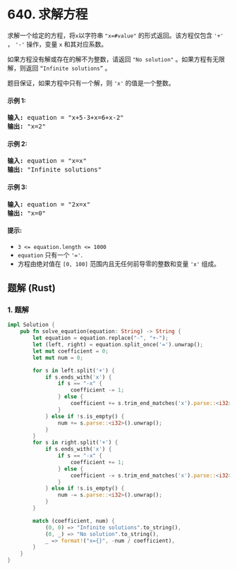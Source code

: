 # 640. 求解方程
求解一个给定的方程，将`x`以字符串 `"x=#value"` 的形式返回。该方程仅包含 `'+'` ， `'-'` 操作，变量 `x` 和其对应系数。

如果方程没有解或存在的解不为整数，请返回 `"No solution"` 。如果方程有无限解，则返回 `“Infinite solutions”` 。

题目保证，如果方程中只有一个解，则 `'x'` 的值是一个整数。

#### 示例 1:
<pre>
<strong>输入:</strong> equation = "x+5-3+x=6+x-2"
<strong>输出:</strong> "x=2"
</pre>

#### 示例 2:
<pre>
<strong>输入:</strong> equation = "x=x"
<strong>输出:</strong> "Infinite solutions"
</pre>

#### 示例 3:
<pre>
<strong>输入:</strong> equation = "2x=x"
<strong>输出:</strong> "x=0"
</pre>

#### 提示:
* `3 <= equation.length <= 1000`
* `equation` 只有一个 `'='`.
* 方程由绝对值在 `[0, 100]`  范围内且无任何前导零的整数和变量 `'x'` 组成。

## 题解 (Rust)

### 1. 题解
```Rust
impl Solution {
    pub fn solve_equation(equation: String) -> String {
        let equation = equation.replace("-", "+-");
        let (left, right) = equation.split_once('=').unwrap();
        let mut coefficient = 0;
        let mut num = 0;

        for s in left.split('+') {
            if s.ends_with('x') {
                if s == "-x" {
                    coefficient -= 1;
                } else {
                    coefficient += s.trim_end_matches('x').parse::<i32>().unwrap_or(1);
                }
            } else if !s.is_empty() {
                num += s.parse::<i32>().unwrap();
            }
        }
        for s in right.split('+') {
            if s.ends_with('x') {
                if s == "-x" {
                    coefficient += 1;
                } else {
                    coefficient -= s.trim_end_matches('x').parse::<i32>().unwrap_or(1);
                }
            } else if !s.is_empty() {
                num -= s.parse::<i32>().unwrap();
            }
        }

        match (coefficient, num) {
            (0, 0) => "Infinite solutions".to_string(),
            (0, _) => "No solution".to_string(),
            _ => format!("x={}", -num / coefficient),
        }
    }
}
```
